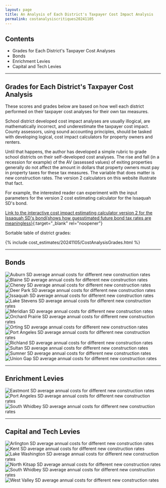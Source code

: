 ```yaml
---
layout: page
title: An Analysis of Each District's Taxpayer Cost Impact Analysis
permalink: costanalysiscritiques20241105
---
```


## Contents
- Grades for Each District's Taxpayer Cost Analyses
- Bonds
- Enrichment Levies
- Capital and Tech Levies

___

## Grades for Each District's Taxpayer Cost Analysis

These scores and grades below are based on how well each district performed on their taxpayer cost analyses for their own tax measures.

School district developed cost impact analyses are usually illogical, are mathematically incorrect, and underestimate the taxpayer cost impact. 
County assessors, using sound accounting principles, should be tasked with developing logical, cost impact calculators for property owners and renters.

Until that happens, the author has developed a simple rubric to grade school districts on their self-developed cost analyses. 
The rise and fall (in a recession for example) of the AV (assessed values) of exiting properties generally do not affect the amount in dollars that property owners 
must pay in property taxes for these tax measures. The variable that does matter is new construction rates. The version 2 calculators on this website illustrate that fact.

For example, the interested reader can experiment with the input parameters for the version 2 cost estimating calculator for the Issaquah SD's bond. 

[Link to the interactive cost impact estimating calculator version 2 for the Issaquah SD's bond{shows how guesstimated future bond tax rates are meaningless}](table_issaquah_bond_20241105){:target="_blank" rel="noopener"}

Sortable table of district grades:

{% include cost_estimates/20241105/CostAnalysisGrades.html %}

___

## Bonds

![Auburn SD average annual costs for different new construction rates](pagesManual/LeviesReport/20241105/AuburnNewConstruction.png "Auburn SD new construction chart")
![Blaine SD average annual costs for different new construction rates](pagesManual/LeviesReport/20241105/BlaineNewConstruction.png "Blaine SD new construction chart")
![Cheney SD average annual costs for different new construction rates](pagesManual/LeviesReport/20241105/CheneyNewConstruction.png "Cheney SD new construction chart")
![Deer Park SD average annual costs for different new construction rates](pagesManual/LeviesReport/20241105/DeerParkNewConstruction.png "Deer Park SD new construction chart")
![Issaquah SD average annual costs for different new construction rates](pagesManual/LeviesReport/20241105/IssaquahNewConstruction.png "Issaquah SD new construction chart")
![Lake Stevens SD average annual costs for different new construction rates](pagesManual/LeviesReport/20241105/LakeStevensNewConstruction.png "Lake Stevens SD new construction chart")
![Meridian SD average annual costs for different new construction rates](pagesManual/LeviesReport/20241105/MeridianNewConstruction.png "Meridian SD new construction chart")
![Orchard Prairie SD average annual costs for different new construction rates](pagesManual/LeviesReport/20241105/OrchardPrairieNewConstruction.png "Orchard Prairie SD new construction chart")
![Orting SD average annual costs for different new construction rates](pagesManual/LeviesReport/20241105/OrtingNewConstruction.png "Orting SD new construction chart")
![Port Angeles SD average annual costs for different new construction rates](pagesManual/LeviesReport/20241105/PortAngelesNewConstruction.png "Port Angeles SD new construction chart")
![Richland SD average annual costs for different new construction rates](pagesManual/LeviesReport/20241105/RichlandNewConstruction.png "Richland SD new construction chart")
![Sultan SD average annual costs for different new construction rates](pagesManual/LeviesReport/20241105/SultanNewConstruction.png "Sultan SD new construction chart")
![Sumner SD average annual costs for different new construction rates](pagesManual/LeviesReport/20241105/SumnerNewConstruction.png "Sumner SD new construction chart")
![Union Gap SD average annual costs for different new construction rates](pagesManual/LeviesReport/20241105/UnionGapNewConstruction.png "Union Gap SD new construction chart")

___

## Enrichment Levies

![Eastmont SD average annual costs for different new construction rates](pagesManual/LeviesReport/20241105/EastmontEnrichmentLevyNewConstruction.png "Eastmont SD new construction chart")
![Port Angeles SD average annual costs for different new construction rates](pagesManual/LeviesReport/20241105/PortAngelesEnrichmentLevyNewConstruction.png "Port Angeles SD new construction chart")
![South Whidbey SD average annual costs for different new construction rates](pagesManual/LeviesReport/20241105/SouthWhidbeyEnrichmentLevyNewConstruction.png "South Whidbey SD new construction chart")

___

## Capital and Tech Levies

![Arlington SD average annual costs for different new construction rates](pagesManual/LeviesReport/20241105/ArlingtonCapitalLevyNewConstruction.png "Arlington SD new construction chart")
![Kent SD average annual costs for different new construction rates](pagesManual/LeviesReport/20241105/KentCapitalLevyNewConstruction.png "Kent SD new construction chart")
![Lake Washington SD average annual costs for different new construction rates](pagesManual/LeviesReport/20241105/LakeWashingtonCapitalLevyNewConstruction.png "Lake Washington SD new construction chart")
![North Kitsap SD average annual costs for different new construction rates](pagesManual/LeviesReport/20241105/NorthKitsapCapitalLevyNewConstruction.png "North Kitsap SD new construction chart")
![South Whidbey SD average annual costs for different new construction rates](pagesManual/LeviesReport/20241105/SouthWhidbeyTechLevyNewConstruction.png "South Whidbey SD new construction chart")
![West Valley SD average annual costs for different new construction rates](pagesManual/LeviesReport/20241105/WestValleyCapitalLevyNewConstruction.png "West Valley SD new construction chart")


